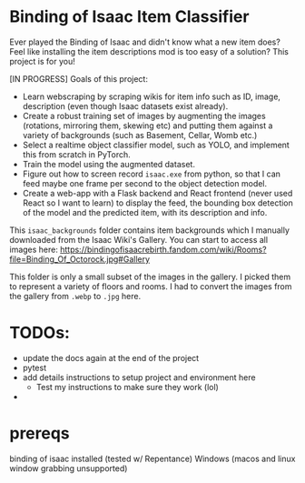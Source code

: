 # Binding of Isaac Item Classifier 
Ever played the Binding of Isaac and didn't know what a new item does? Feel like installing the item descriptions mod is too easy of a solution? This project is for you!

[IN PROGRESS] Goals of this project:
- Learn webscraping by scraping wikis for item info such as ID, image, description (even though Isaac datasets exist already).
- Create a robust training set of images by augmenting the images (rotations, mirroring them, skewing etc) and putting them against a variety of backgrounds (such as Basement, Cellar, Womb etc.)
- Select a realtime object classifier model, such as YOLO, and implement this from scratch in PyTorch.
- Train the model using the augmented dataset.
- Figure out how to screen record `isaac.exe` from python, so that I can feed maybe one frame per second to the object detection model.
- Create a web-app with a Flask backend and React frontend (never used React so I want to learn) to display the feed, the bounding box detection of the model and the predicted item, with its description and info.

This `isaac_backgrounds` folder contains item backgrounds which I manually downloaded from the Isaac Wiki's Gallery. You can start to access all images here: https://bindingofisaacrebirth.fandom.com/wiki/Rooms?file=Binding_Of_Octorock.jpg#Gallery

This folder is only a small subset of the images in the gallery. I picked them to represent a variety of floors and rooms. I had to convert the images from the gallery from `.webp` to `.jpg` here.

# TODOs: 
- update the docs again at the end of the project
- pytest
- add details instructions to setup project and environment here
    - Test my instructions to make sure they work (lol)
- 

# prereqs
binding of isaac installed (tested w/ Repentance)
Windows (macos and linux window grabbing unsupported)